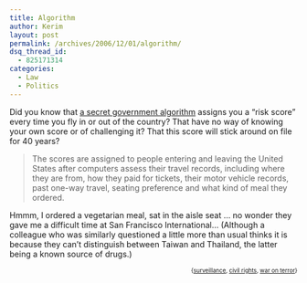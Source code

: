 ```yaml
---
title: Algorithm
author: Kerim
layout: post
permalink: /archives/2006/12/01/algorithm/
dsq_thread_id:
  - 825171314
categories:
  - Law
  - Politics
---
```

Did you know that <a href="http://www.schneier.com/blog/archives/2006/12/american_author_1.html" onclick="_gaq.push(['_trackEvent', 'outbound-article', 'http://www.schneier.com/blog/archives/2006/12/american_author_1.html', 'a secret government algorithm']);" >a secret government algorithm</a> assigns you a &#8220;risk score&#8221; every time you fly in or out of the country? That have no way of knowing your own score or of challenging it? That this score will stick around on file for 40 years?

> The scores are assigned to people entering and leaving the United States after computers assess their travel records, including where they are from, how they paid for tickets, their motor vehicle records, past one-way travel, seating preference and what kind of meal they ordered. 

Hmmm, I ordered a vegetarian meal, sat in the aisle seat &#8230; no wonder they gave me a difficult time at San Francisco International&#8230; (Although a colleague who was similarly questioned a little more than usual thinks it is because they can&#8217;t distinguish between Taiwan and Thailand, the latter being a known source of drugs.)  
<!-- technorati tags start -->

<div style="text-align:right;">
  <span style="font-size:x-small;">{<a href="http://www.technorati.com/tag/surveillance" onclick="_gaq.push(['_trackEvent', 'outbound-article', 'http://www.technorati.com/tag/surveillance', 'surveillance']);"  rel="tag">surveillance</a>, <a href="http://www.technorati.com/tag/civil rights" onclick="_gaq.push(['_trackEvent', 'outbound-article', 'http://www.technorati.com/tag/civil rights', 'civil rights']);"  rel="tag">civil rights</a>, <a href="http://www.technorati.com/tag/war on terror" onclick="_gaq.push(['_trackEvent', 'outbound-article', 'http://www.technorati.com/tag/war on terror', 'war on terror']);"  rel="tag">war on terror</a>}</span>


<!-- technorati tags end -->

